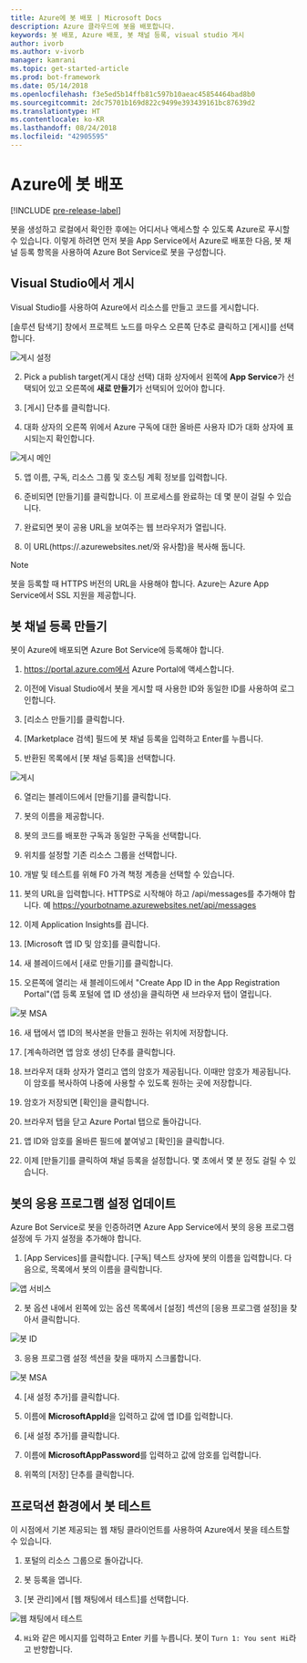 ```yaml
---
title: Azure에 봇 배포 | Microsoft Docs
description: Azure 클라우드에 봇을 배포합니다.
keywords: 봇 배포, Azure 배포, 봇 채널 등록, visual studio 게시
author: ivorb
ms.author: v-ivorb
manager: kamrani
ms.topic: get-started-article
ms.prod: bot-framework
ms.date: 05/14/2018
ms.openlocfilehash: f3e5ed5b14ffb81c597b10aeac45854464bad8b0
ms.sourcegitcommit: 2dc75701b169d822c9499e393439161bc87639d2
ms.translationtype: HT
ms.contentlocale: ko-KR
ms.lasthandoff: 08/24/2018
ms.locfileid: "42905595"
---
```

# <a name="deploy-your-bot-to-azure"></a>Azure에 봇 배포

[!INCLUDE [pre-release-label](./includes/pre-release-label-v3.md)]

봇을 생성하고 로컬에서 확인한 후에는 어디서나 액세스할 수 있도록 Azure로 푸시할 수 있습니다. 이렇게 하려면 먼저 봇을 App Service에서 Azure로 배포한 다음, 봇 채널 등록 항목을 사용하여 Azure Bot Service로 봇을 구성합니다.

## <a name="publish-from-visual-studio"></a>Visual Studio에서 게시

Visual Studio를 사용하여 Azure에서 리소스를 만들고 코드를 게시합니다.

[솔루션 탐색기] 창에서 프로젝트 노드를 마우스 오른쪽 단추로 클릭하고 [게시]를 선택합니다.

![게시 설정](media/azure-bot-quickstarts/getting-started-publish-setting.png)

2. Pick a publish target(게시 대상 선택) 대화 상자에서 왼쪽에 **App Service**가 선택되어 있고 오른쪽에 **새로 만들기**가 선택되어 있어야 합니다.

3. [게시] 단추를 클릭합니다.

4. 대화 상자의 오른쪽 위에서 Azure 구독에 대한 올바른 사용자 ID가 대화 상자에 표시되는지 확인합니다.

![게시 메인](media/azure-bot-quickstarts/getting-started-publish-main.png)

5. 앱 이름, 구독, 리소스 그룹 및 호스팅 계획 정보를 입력합니다.

6. 준비되면 [만들기]를 클릭합니다. 이 프로세스를 완료하는 데 몇 분이 걸릴 수 있습니다.

7. 완료되면 봇이 공용 URL을 보여주는 웹 브라우저가 열립니다.

8. 이 URL(https://<yourbotname>.azurewebsites.net/와 유사함)을 복사해 둡니다.

> [!NOTE] 
> 봇을 등록할 때 HTTPS 버전의 URL을 사용해야 합니다. Azure는 Azure App Service에서 SSL 지원을 제공합니다.

## <a name="create-your-bot-channels-registration"></a>봇 채널 등록 만들기
봇이 Azure에 배포되면 Azure Bot Service에 등록해야 합니다.

1. https://portal.azure.com에서 Azure Portal에 액세스합니다.

2. 이전에 Visual Studio에서 봇을 게시할 때 사용한 ID와 동일한 ID를 사용하여 로그인합니다.

3. [리소스 만들기]를 클릭합니다.

4. [Marketplace 검색] 필드에 봇 채널 등록을 입력하고 Enter를 누릅니다.

5. 반환된 목록에서 [봇 채널 등록]을 선택합니다.

![게시](media/azure-bot-quickstarts/getting-started-bot-registration.png)

6. 열리는 블레이드에서 [만들기]를 클릭합니다.

7. 봇의 이름을 제공합니다.

8. 봇의 코드를 배포한 구독과 동일한 구독을 선택합니다.

9. 위치를 설정할 기존 리소스 그룹을 선택합니다.

10. 개발 및 테스트를 위해 F0 가격 책정 계층을 선택할 수 있습니다.

11. 봇의 URL을 입력합니다. HTTPS로 시작해야 하고 /api/messages를 추가해야 합니다. 예 https://yourbotname.azurewebsites.net/api/messages

12. 이제 Application Insights를 끕니다.

13. [Microsoft 앱 ID 및 암호]를 클릭합니다.

14. 새 블레이드에서 [새로 만들기]를 클릭합니다.

15. 오른쪽에 열리는 새 블레이드에서 "Create App ID in the App Registration Portal"(앱 등록 포털에 앱 ID 생성)을 클릭하면 새 브라우저 탭이 열립니다.

![봇 MSA](media/azure-bot-quickstarts/getting-started-msa.png)

16. 새 탭에서 앱 ID의 복사본을 만들고 원하는 위치에 저장합니다. 

17. [계속하려면 앱 암호 생성] 단추를 클릭합니다.

18. 브라우저 대화 상자가 열리고 앱의 암호가 제공됩니다. 이때만 암호가 제공됩니다. 이 암호를 복사하여 나중에 사용할 수 있도록 원하는 곳에 저장합니다.

19. 암호가 저장되면 [확인]을 클릭합니다.

20. 브라우저 탭을 닫고 Azure Portal 탭으로 돌아갑니다.

21. 앱 ID와 암호를 올바른 필드에 붙여넣고 [확인]을 클릭합니다.

22. 이제 [만들기]를 클릭하여 채널 등록을 설정합니다. 몇 초에서 몇 분 정도 걸릴 수 있습니다.

## <a name="update-your-bots-application-settings"></a>봇의 응용 프로그램 설정 업데이트
Azure Bot Service로 봇을 인증하려면 Azure App Service에서 봇의 응용 프로그램 설정에 두 가지 설정을 추가해야 합니다. 

1. [App Services]를 클릭합니다. [구독] 텍스트 상자에 봇의 이름을 입력합니다. 다음으로, 목록에서 봇의 이름을 클릭합니다.

![앱 서비스](media/azure-bot-quickstarts/getting-started-app-service.png)

2. 봇 옵션 내에서 왼쪽에 있는 옵션 목록에서 [설정] 섹션의 [응용 프로그램 설정]을 찾아서 클릭합니다.

![봇 ID](media/azure-bot-quickstarts/getting-started-app-settings-1.png)

3. 응용 프로그램 설정 섹션을 찾을 때까지 스크롤합니다.

![봇 MSA](media/azure-bot-quickstarts/getting-started-app-settings-2.png)

4. [새 설정 추가]를 클릭합니다.

5. 이름에 **MicrosoftAppId**을 입력하고 값에 앱 ID를 입력합니다.

6. [새 설정 추가]를 클릭합니다.

7. 이름에 **MicrosoftAppPassword**를 입력하고 값에 암호를 입력합니다.

8. 위쪽의 [저장] 단추를 클릭합니다.

## <a name="test-your-bot-in-production"></a>프로덕션 환경에서 봇 테스트
이 시점에서 기본 제공되는 웹 채팅 클라이언트를 사용하여 Azure에서 봇을 테스트할 수 있습니다.

1. 포털의 리소스 그룹으로 돌아갑니다.

2. 봇 등록을 엽니다.

3. [봇 관리]에서 [웹 채팅에서 테스트]를 선택합니다.

![웹 채팅에서 테스트](media/azure-bot-quickstarts/getting-started-test-webchat.png)

4. `Hi`와 같은 메시지를 입력하고 Enter 키를 누릅니다. 봇이 `Turn 1: You sent Hi`라고 반향합니다.

